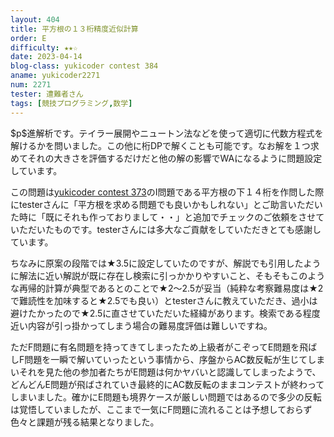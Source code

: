 ```yaml
---
layout: 404
title: 平方根の１３桁精度近似計算
order: E
difficulty: ★★☆
date: 2023-04-14
blog-class: yukicoder contest 384
aname: yukicoder2271
num: 2271
tester: 遭難者さん
tags: [競技プログラミング,数学]
---
```


<p>
$p$進解析です。テイラー展開やニュートン法などを使って適切に代数方程式を解けるかを問いました。この他に桁DPで解くことも可能です。なお解を１つ求めてそれの大きさを評価するだけだと他の解の影響でWAになるように問題設定しています。
</p>
<p>
この問題は<a href="https://p-adic.github.io/yukicoder-contest-373/">yukicoder contest 373</a>のI問題である平方根の下１４桁を作問した際にtesterさんに「平方根を求める問題でも良いかもしれない」とご助言いただいた時に「既にそれも作っておりまして・・」と追加でチェックのご依頼をさせていただいたものです。testerさんには多大なご貢献をしていただきとても感謝しています。
</p>
<p>
ちなみに原案の段階では★3.5に設定していたのですが、解説でも引用したように解法に近い解説が既に存在し検索に引っかかりやすいこと、そもそもこのような再帰的計算が典型であるとのことで★2～2.5が妥当（純粋な考察難易度は★2で難読性を加味すると★2.5でも良い）とtesterさんに教えていただき、過小は避けたかったので★2.5に直させていただいた経緯があります。検索である程度近い内容が引っ掛かってしまう場合の難易度評価は難しいですね。
</p>
<p>
ただF問題に有名問題を持ってきてしまったため上級者がこぞってE問題を飛ばしF問題を一瞬で解いていったという事情から、序盤からAC数反転が生じてしまいそれを見た他の参加者たちがE問題は何かヤバいと認識してしまったようで、どんどんE問題が飛ばされていき最終的にAC数反転のままコンテストが終わってしまいました。確かにE問題も境界ケースが厳しい問題ではあるので多少の反転は覚悟していましたが、ここまで一気にF問題に流れることは予想しておらず色々と課題が残る結果となりました。
</p>
